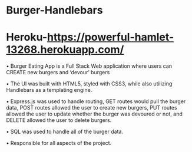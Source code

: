 # Burger-Handlebars

# Heroku-https://powerful-hamlet-13268.herokuapp.com/

•	Burger Eating App is a Full Stack Web application where users can CREATE new burgers and ‘devour’ burgers 

•	The UI was built with HTML5, styled with CSS3, while also utilizing Handlebars as a templating engine. 

•	Express.js was used to handle routing, GET routes would pull the burger data, POST routes allowed the user to create new burgers, PUT routes allowed the user to update whether the burger was devoured or not, and DELETE allowed the user to delete burgers. 

•	SQL was used to handle all of the burger data. 

•	Responsible for all aspects of the project. 

